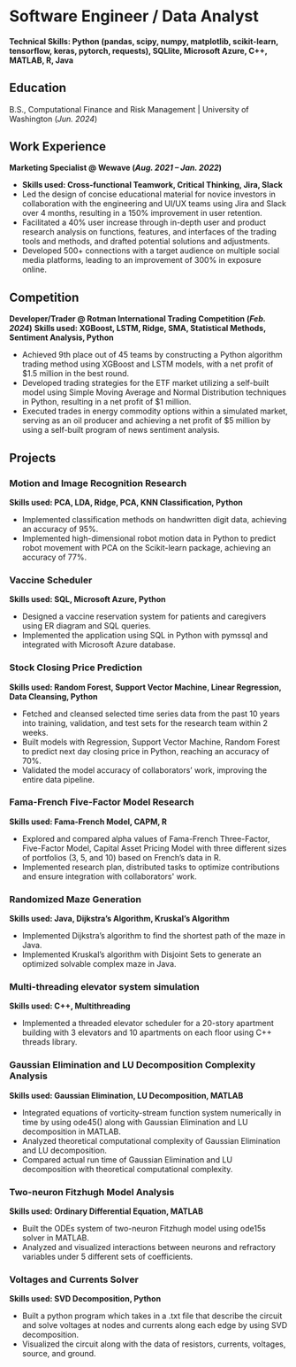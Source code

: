 # Software Engineer / Data Analyst

#### Technical Skills: Python (pandas, scipy, numpy, matplotlib, scikit-learn, tensorflow, keras, pytorch, requests), SQLlite, Microsoft Azure, C++, MATLAB, R, Java

## Education	        		
B.S., Computational Finance and Risk Management | University of Washington (_Jun. 2024_) 

## Work Experience
**Marketing Specialist @ Wewave (_Aug. 2021 – Jan. 2022_)**
- **Skills used: Cross-functional Teamwork, Critical Thinking, Jira, Slack** 
- Led the design of concise educational material for novice investors in collaboration with the engineering and UI/UX teams using Jira and Slack over 4 months, resulting in a 150% improvement in user retention. 
- Facilitated a 40% user increase through in-depth user and product research analysis on functions, features, and interfaces of the trading tools and methods, and drafted potential solutions and adjustments.
- Developed 500+ connections with a target audience on multiple social media platforms, leading to an improvement of 300% in exposure online. 


## Competition
**Developer/Trader @ Rotman International Trading Competition (_Feb. 2024_)**
**Skills used: XGBoost, LSTM, Ridge, SMA, Statistical Methods, Sentiment Analysis, Python**
- Achieved 9th place out of 45 teams by constructing a Python algorithm trading method using XGBoost and LSTM models, with a net profit of $1.5 million in the best round.
- Developed trading strategies for the ETF market utilizing a self-built model using Simple Moving Average and Normal Distribution techniques in Python, resulting in a net profit of $1 million.
- Executed trades in energy commodity options within a simulated market, serving as an oil producer and achieving a net profit of $5 million by using a self-built program of news sentiment analysis.



## Projects
### Motion and Image Recognition Research
**Skills used: PCA, LDA, Ridge, PCA, KNN Classification, Python**
- Implemented classification methods on handwritten digit data, achieving an accuracy of 95%.
- Implemented high-dimensional robot motion data in Python to predict robot movement with PCA on the Scikit-learn package, achieving an accuracy of 77%.

### Vaccine Scheduler
**Skills used: SQL, Microsoft Azure, Python**
- Designed a vaccine reservation system for patients and caregivers using ER diagram and SQL queries.
- Implemented the application using SQL in Python with pymssql and integrated with Microsoft Azure database.


### Stock Closing Price Prediction
**Skills used: Random Forest, Support Vector Machine, Linear Regression, Data Cleansing, Python**
- Fetched and cleansed selected time series data from the past 10 years into training, validation, and test sets for the research team within 2 weeks.
- Built models with Regression, Support Vector Machine, Random Forest to predict next day closing price in Python, reaching an accuracy of 70%. 
- Validated the model accuracy of collaborators’ work, improving the entire data pipeline.

### Fama-French Five-Factor Model Research
**Skills used: Fama-French Model, CAPM, R**
- Explored and compared alpha values of Fama-French Three-Factor, Five-Factor Model, Capital Asset Pricing Model with three different sizes of portfolios (3, 5, and 10) based on French’s data in R.
- Implemented research plan, distributed tasks to optimize contributions and ensure integration with collaborators' work.

### Randomized Maze Generation
**Skills used: Java, Dijkstra’s Algorithm, Kruskal’s Algorithm**
- Implemented Dijkstra’s algorithm to find the shortest path of the maze in Java.
- Implemented Kruskal’s algorithm with Disjoint Sets to generate an optimized solvable complex maze in Java.

### Multi-threading elevator system simulation
**Skills used: C++, Multithreading**
- Implemented a threaded elevator scheduler for a 20-story apartment building with 3 elevators and 10 apartments on each floor using C++ threads library.

### Gaussian Elimination and LU Decomposition Complexity Analysis
**Skills used: Gaussian Elimination, LU Decomposition, MATLAB**
- Integrated equations of vorticity-stream function system numerically in time by using ode45() along with Gaussian Elimination and LU decomposition in MATLAB.
- Analyzed theoretical computational complexity of Gaussian Elimination and LU decomposition.
- Compared actual run time of Gaussian Elimination and LU decomposition with theoretical computational complexity.

### Two-neuron Fitzhugh Model Analysis
**Skills used: Ordinary Differential Equation, MATLAB**
- Built the ODEs system of two-neuron Fitzhugh model using ode15s solver in MATLAB.
- Analyzed and visualized interactions between neurons and refractory variables under 5 different sets of coefficients.

### Voltages and Currents Solver
**Skills used: SVD Decomposition, Python**
- Built a python program which takes in a .txt file that describe the circuit and solve voltages at nodes and currents along each edge by using SVD decomposition. 
- Visualized the circuit along with the data of resistors, currents, voltages, source, and ground.





